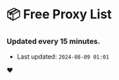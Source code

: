 # :package: Free Proxy List
### Updated every 15 minutes.

- Last updated: `2024-08-09 01:01`

:heart:
